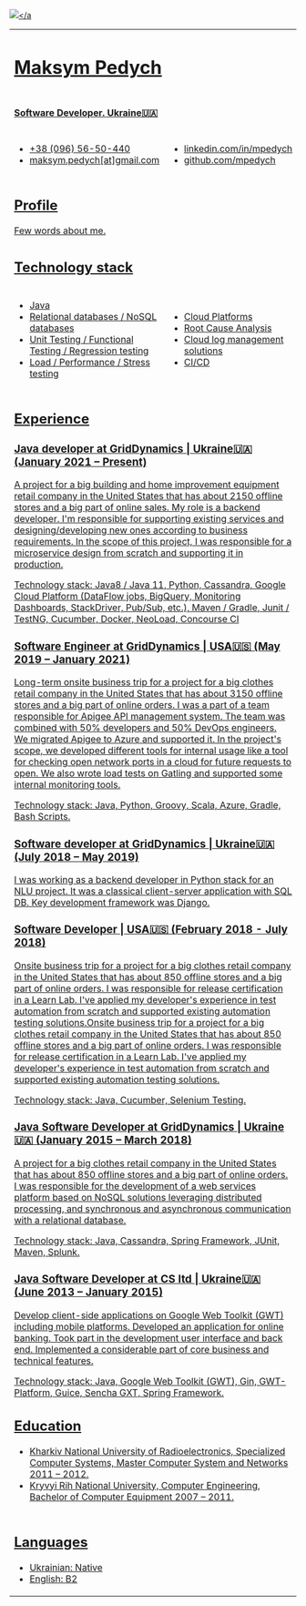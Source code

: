 <a href="https://u8views.com/github/mpedych"><img src="https://u8views.com/api/v1/github/profiles/60055356/views/day-week-month-total-count.svg"></a

<table>
    <tbody>
    <tr>
        <td colspan="4"><h1>Maksym Pedych</h1></td>
    </tr>
    <tr>
        <td colspan="4"><h4>Software Developer. Ukraine🇺🇦</h4></td>
    </tr>
    <tr>
        <td colspan="2">
            <ul>
                <li>+38 (096) 56-50-440</li>
                <li>maksym.pedych[at]gmail.com</li>
            </ul>
        </td>
        <td colspan="2">
            <ul>
                <li><a href="https://linkedin.com/in/mpedych">linkedin.com/in/mpedych</a></li>
                <li><a href="https://github.com/mpedych">github.com/mpedych</a></li>
            </ul>
        </td>
    </tr>
    <tr>
        <td colspan="4">
            <div>
                <h2>Profile</h2>
                Few words about me.
            </div>
        </td>
    </tr>
    <tr>
        <td colspan="4"><h2>Technology stack</h2></td>
    </tr>
    <tr>
        <td colspan="2">
            <ul>
                <li>Java</li>
                <li>Relational databases / NoSQL databases</li>
                <li>Unit Testing / Functional Testing / Regression testing</li>
                <li>Load / Performance / Stress testing</li>
            </ul>
        </td>
        <td colspan="2">
            <ul>
                <li>Cloud Platforms</li>
                <li>Root Cause Analysis</li>
                <li>Cloud log management solutions</li>
                <li>CI/CD</li>
            </ul>
        </td>
    </tr>
    <tr>
        <td colspan="4">
            <div>
                <h2>Experience</h2>
                <h3>Java developer at GridDynamics | Ukraine🇺🇦 (January 2021 – Present)</h3>
                <p>
                    A project for a big building and home improvement equipment retail company in the United States that
                    has about 2150 offline stores and a big part of online sales. My role is a backend developer. I'm responsible for supporting existing services and
                    designing/developing new ones according to business requirements. In the scope of this project, I
                    was responsible for a microservice design from scratch and supporting it in production.
                </p>
                <p>
                    Technology stack: Java8 / Java 11, Python, Cassandra, Google Cloud Platform (DataFlow jobs,
                    BigQuery, Monitoring Dashboards, StackDriver, Pub/Sub, etc.), Maven / Gradle, Junit / TestNG,
                    Cucumber, Docker, NeoLoad, Concourse CI
                </p>
                <h3>Software Engineer at GridDynamics | USA🇺🇸 (May 2019 – January 2021)</h3>
                <p>
                    Long-term onsite business trip for a project for a big clothes retail company in the United States that has about 3150 offline stores and a big part of online orders. I was a part of a team responsible for Apigee API management system. The team was combined with 50% developers and 50% DevOps engineers. We migrated Apigee to Azure and supported it. In the project's scope, we developed different tools for internal usage like a tool for checking open network ports in a cloud for future requests to open. We also wrote load tests on Gatling and supported some internal monitoring tools.
                </p>
                <p>
                <p>
                    Technology stack: Java, Python, Groovy, Scala, Azure, Gradle, Bash Scripts.
                </p>
                </p>
                <h3>Software developer at GridDynamics | Ukraine🇺🇦 (July 2018 – May 2019)</h3>
                <p>
                    I was working as a backend developer in Python stack for an NLU project. It was a classical
                    client-server application with SQL DB. Key development framework was Django.
                </p>
                <h3>Software Developer | USA🇺🇸 (February 2018 - July 2018)</h3>
                <p>
                    Onsite business trip for a project for a big clothes retail company in the United States that has
                    about 850 offline stores and a big part of online orders. I was responsible for release
                    certification in a Learn Lab. I've applied my developer's experience in test automation from scratch
                    and supported existing automation testing solutions.Onsite business trip for a project for a big
                    clothes retail company in the United States that has about 850 offline stores and a big part of
                    online orders. I was responsible for release certification in a Learn Lab. I've applied my
                    developer's experience in test automation from scratch and supported existing automation testing
                    solutions.
                </p>
                <p>
                    Technology stack: Java, Cucumber, Selenium Testing.
                </p>
                <h3>Java Software Developer at GridDynamics | Ukraine🇺🇦 (January 2015 – March 2018)</h3>
                <p>
                    A project for a big clothes retail company in the United States that has about 850 offline stores
                    and a big part of online orders. I was responsible for the development of a web services platform
                    based on NoSQL solutions leveraging distributed processing, and synchronous and asynchronous
                    communication with a relational database.
                </p>
                <p>
                    Technology stack: Java, Cassandra, Spring Framework, JUnit, Maven, Splunk.
                </p>
                <h3>Java Software Developer at CS ltd | Ukraine🇺🇦 (June 2013 – January 2015)</h3>
                <p>
                    Develop client-side applications on Google Web Toolkit (GWT) including mobile platforms. Developed
                    an application for online banking. Took part in the development user interface and back end.
                    Implemented a considerable part of core business and technical features.
                </p>
                <p>
                    Technology stack: Java, Google Web Toolkit (GWT), Gin, GWT-Platform, Guice, Sencha GXT, Spring
                    Framework.
                </p>
                <h2>Education</h2>
                <ul>
                    <li>Kharkiv National University of Radioelectronics, Specialized Computer Systems, Master Computer
                        System and Networks 2011 – 2012.
                    </li>
                    <li>Kryvyi Rih National University, Computer Engineering, Bachelor of Computer Equipment 2007 –
                        2011.
                    </li>
                </ul>
            </div>
        </td>
    </tr>
    <tr>
        <td colspan="4">
            <div>
                <h2>Languages</h2>
                <ul>
                    <li>Ukrainian: Native</li>
                    <li>English: В2</li>
                </ul>
            </div>
        </td>
    </tr>
    </tbody>

</table>
